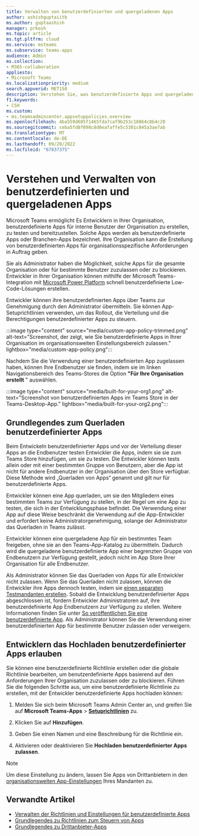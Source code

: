 ```yaml
---
title: Verwalten von benutzerdefinierten und quergeladenen Apps
author: ashishguptaiitb
ms.author: guptaashish
manager: prkosh
ms.topic: article
ms.tgt.pltfrm: cloud
ms.service: msteams
ms.subservice: teams-apps
audience: Admin
ms.collection:
- M365-collaboration
appliesto:
- Microsoft Teams
ms.localizationpriority: medium
search.appverid: MET150
description: Verstehen Sie, was benutzerdefinierte Apps und quergeladene Apps in Microsoft Teams sind, und verwalten Sie die Apps, um ihr Verhalten, ihr Rollout und ihre Berechtigungen zu steuern.
f1.keywords:
- CSH
ms.custom:
- ms.teamsadmincenter.appsetuppolicies.overview
ms.openlocfilehash: 4ba559d605f1465fda7caf9b253c18864c8b4c20
ms.sourcegitcommit: ceba5fd8f098c8d0eafaffe5c5301c845a3ae7ab
ms.translationtype: MT
ms.contentlocale: de-DE
ms.lasthandoff: 09/20/2022
ms.locfileid: "67837375"
---
```

# <a name="understand-and-manage-custom-and-sideloaded-apps"></a>Verstehen und Verwalten von benutzerdefinierten und quergeladenen Apps

Microsoft Teams ermöglicht Es Entwicklern in Ihrer Organisation, benutzerdefinierte Apps für interne Benutzer der Organisation zu erstellen, zu testen und bereitzustellen. Solche Apps werden als benutzerdefinierte Apps oder Branchen-Apps bezeichnet. Ihre Organisation kann die Erstellung von benutzerdefinierten Apps für organisationsspezifische Anforderungen in Auftrag geben.

Sie als Administrator haben die Möglichkeit, solche Apps für die gesamte Organisation oder für bestimmte Benutzer zuzulassen oder zu blockieren. Entwickler in Ihrer Organisation können mithilfe der Microsoft Teams-Integration mit [Microsoft Power Platform](/microsoftteams/platform/samples/teams-low-code-solutions) schnell benutzerdefinierte Low-Code-Lösungen erstellen.

Entwickler können ihre benutzerdefinierten Apps über Teams zur Genehmigung durch den Administrator übermitteln. Sie können App-Setuprichtlinien verwenden, um das Rollout, die Verteilung und die Berechtigungen benutzerdefinierter Apps zu steuern.

:::image type="content" source="media/custom-app-policy-trimmed.png" alt-text="Screenshot, der zeigt, wie Sie benutzerdefinierte Apps in Ihrer Organisation im organisationsweiten Einstellungsbereich zulassen." lightbox="media/custom-app-policy.png":::

Nachdem Sie die Verwendung einer benutzerdefinierten App zugelassen haben, können Ihre Endbenutzer sie finden, indem sie im linken Navigationsbereich des Teams-Stores die Option **"Für Ihre Organisation erstellt** " auswählen.

:::image type="content" source="media/built-for-your-org1.png" alt-text="Screenshot von benutzerdefinierten Apps im Teams Store in der Teams-Desktop-App." lightbox="media/built-for-your-org2.png":::

## <a name="understand-sideloading-of-custom-apps"></a>Grundlegendes zum Querladen benutzerdefinierter Apps

Beim Entwickeln benutzerdefinierter Apps und vor der Verteilung dieser Apps an die Endbenutzer testen Entwickler die Apps, indem sie sie zum Teams Store hinzufügen, um sie zu testen. Die Entwickler können tests allein oder mit einer bestimmten Gruppe von Benutzern, aber die App ist nicht für andere Endbenutzer in der Organisation über den Store verfügbar. Diese Methode wird „Querladen von Apps“ genannt und gilt nur für benutzerdefinierte Apps.

Entwickler können eine App querladen, um sie den Mitgliedern eines bestimmten Teams zur Verfügung zu stellen, in der Regel um eine App zu testen, die sich in der Entwicklungsphase befindet. Die Verwendung einer App auf diese Weise beschränkt die Verwendung auf die App-Entwickler und erfordert keine Administratorgenehmigung, solange der Administrator das Querladen in Teams zulässt.

Entwickler können eine quergeladene App für ein bestimmtes Team freigeben, ohne sie an den Teams-App-Katalog zu übermitteln. Dadurch wird die quergeladene benutzerdefinierte App einer begrenzten Gruppe von Endbenutzern zur Verfügung gestellt, jedoch nicht im App Store Ihrer Organisation für alle Endbenutzer.

Als Administrator können Sie das Querladen von Apps für alle Entwickler nicht zulassen. Wenn Sie das Querladen nicht zulassen, können die Entwickler ihre Apps dennoch testen, indem sie [einen separaten Testmandanten erstellen](/microsoftteams/platform/concepts/build-and-test/prepare-your-o365-tenant). Sobald die Entwicklung benutzerdefinierter Apps abgeschlossen ist, fordern Entwickler Administratoren auf, ihre benutzerdefinierte App Endbenutzern zur Verfügung zu stellen. Weitere Informationen finden Sie unter [So veröffentlichen Sie eine benutzerdefinierte App](/microsoftteams/upload-custom-apps). Als Administrator können Sie die Verwendung einer benutzerdefinierten App für bestimmte Benutzer zulassen oder verweigern.

## <a name="allow-developers-to-upload-custom-apps"></a>Entwicklern das Hochladen benutzerdefinierter Apps erlauben

Sie können eine benutzerdefinierte Richtlinie erstellen oder die globale Richtlinie bearbeiten, um benutzerdefinierte Apps basierend auf den Anforderungen Ihrer Organisation zuzulassen oder zu blockieren. Führen Sie die folgenden Schritte aus, um eine benutzerdefinierte Richtlinie zu erstellen, mit der Entwickler benutzerdefinierte Apps hochladen können:

1. Melden Sie sich beim Microsoft Teams Admin Center an, und greifen Sie auf **Microsoft Teams-Apps** > **[Setuprichtlinien](https://admin.teams.microsoft.com/policies/app-setup)** zu.

1. Klicken Sie auf **Hinzufügen**.

1. Geben Sie einen Namen und eine Beschreibung für die Richtlinie ein.

1. Aktivieren oder deaktivieren Sie **Hochladen benutzerdefinierter Apps zulassen**.

> [!NOTE]
> Um diese Einstellung zu ändern, lassen Sie Apps von Drittanbietern in den [organisationsweiten App-Einstellungen](manage-apps.md#manage-org-wide-app-settings) Ihres Mandanten zu.

## <a name="related-articles"></a>Verwandte Artikel

* [Verwalten der Richtlinien und Einstellungen für benutzerdefinierte Apps](teams-custom-app-policies-and-settings.md)
* [Grundlegendes zu Richtlinien zum Steuern von Apps](app-policies.md)
* [Grundlegendes zu Drittanbieter-Apps](overview-third-party-apps.md)
